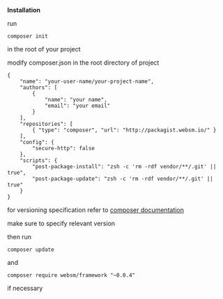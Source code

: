 **Installation**

run
```
composer init
```
in the root of your project

modify composer.json in the root directory of project

```
{
    "name": "your-user-name/your-project-name",
    "authors": [
        {
            "name": "your name",
            "email": "your email"
        }
    ],
    "repositories": [
        { "type": "composer", "url": "http://packagist.websm.io/" }
    ],
    "config": {
        "secure-http": false
    },
    "scripts": {
        "post-package-install": "zsh -c 'rm -rdf vendor/**/.git' || true",
        "post-package-update": "zsh -c 'rm -rdf vendor/**/.git' || true"
    }
}

```

for versioning specification refer to [composer documentation](https://getcomposer.org/doc/04-schema.md#version)

make sure to specify relevant version

then run

```
composer update
```

and

```
composer require websm/framework "~0.0.4"
```

if necessary
